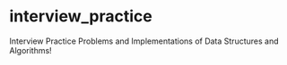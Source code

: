 # interview_practice
Interview Practice Problems and Implementations of Data Structures and Algorithms!
